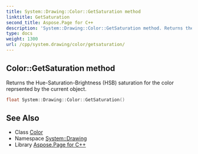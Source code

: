 ```yaml
---
title: System::Drawing::Color::GetSaturation method
linktitle: GetSaturation
second_title: Aspose.Page for C++
description: 'System::Drawing::Color::GetSaturation method. Returns the Hue-Saturation-Brightness (HSB) saturation for the color reprsented by the current object in C++.'
type: docs
weight: 1300
url: /cpp/system.drawing/color/getsaturation/
---
```

## Color::GetSaturation method


Returns the Hue-Saturation-Brightness (HSB) saturation for the color reprsented by the current object.

```cpp
float System::Drawing::Color::GetSaturation()
```

## See Also

* Class [Color](../)
* Namespace [System::Drawing](../../)
* Library [Aspose.Page for C++](../../../)
